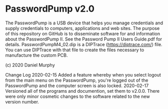 # PasswordPump v2.0

The PasswordPump is a USB device that helps you manage credentials and supply credentials to computers, applications and web sites.  The purpose of this repository on GitHub is to disseminate software for and information about the PasswordPump II.  See the Password Pump II Users Guide.pdf for details.  PasswordPumpM4_02.dip is a DIPTrace (https://diptrace.com/) file.  You can use DIPTrace with that file to create the files necessary to manufacture the custom PCB.

(c) 2020 Daniel Murphy

Change Log
2020-02-15  Added a feature whereby when you select logout from the main menu on the PasswordPump, you're logged out of the PasswordPump
            and the computer screen is also locked.
2020-02-17  Versioned all of the programs and documention, set them to v2.0.0.  There were only minor cosmetic changes to the software
            related to the new version number.
